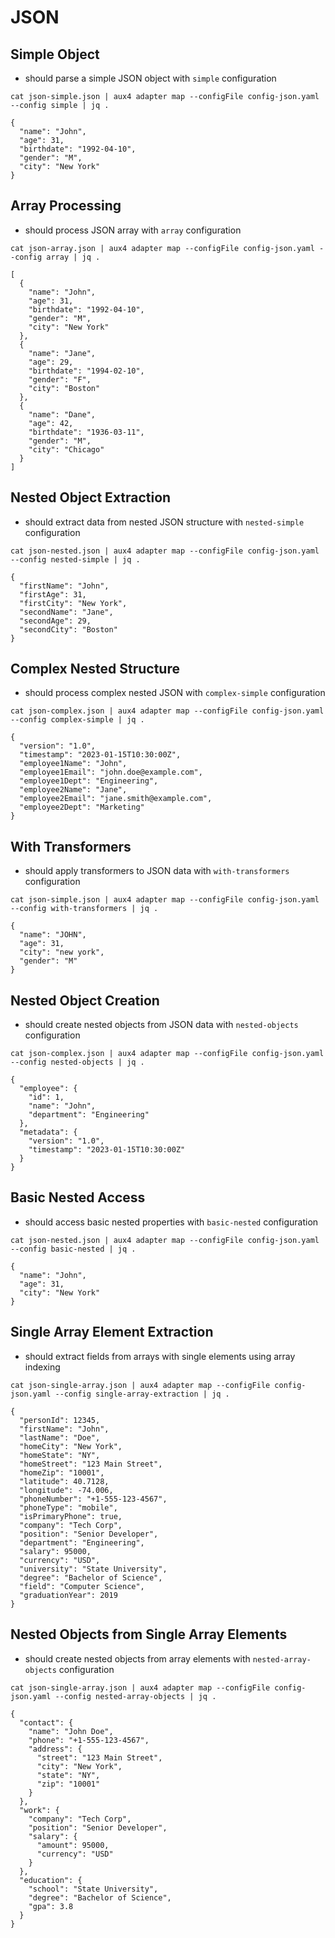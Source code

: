 # JSON

## Simple Object

- should parse a simple JSON object with `simple` configuration

```execute
cat json-simple.json | aux4 adapter map --configFile config-json.yaml --config simple | jq .
```

```expect
{
  "name": "John",
  "age": 31,
  "birthdate": "1992-04-10",
  "gender": "M",
  "city": "New York"
}
```

## Array Processing

- should process JSON array with `array` configuration

```execute
cat json-array.json | aux4 adapter map --configFile config-json.yaml --config array | jq .
```

```expect
[
  {
    "name": "John",
    "age": 31,
    "birthdate": "1992-04-10",
    "gender": "M",
    "city": "New York"
  },
  {
    "name": "Jane",
    "age": 29,
    "birthdate": "1994-02-10",
    "gender": "F",
    "city": "Boston"
  },
  {
    "name": "Dane",
    "age": 42,
    "birthdate": "1936-03-11",
    "gender": "M",
    "city": "Chicago"
  }
]
```

## Nested Object Extraction

- should extract data from nested JSON structure with `nested-simple` configuration

```execute
cat json-nested.json | aux4 adapter map --configFile config-json.yaml --config nested-simple | jq .
```

```expect
{
  "firstName": "John",
  "firstAge": 31,
  "firstCity": "New York",
  "secondName": "Jane",
  "secondAge": 29,
  "secondCity": "Boston"
}
```

## Complex Nested Structure

- should process complex nested JSON with `complex-simple` configuration

```execute
cat json-complex.json | aux4 adapter map --configFile config-json.yaml --config complex-simple | jq .
```

```expect
{
  "version": "1.0",
  "timestamp": "2023-01-15T10:30:00Z",
  "employee1Name": "John",
  "employee1Email": "john.doe@example.com",
  "employee1Dept": "Engineering",
  "employee2Name": "Jane",
  "employee2Email": "jane.smith@example.com",
  "employee2Dept": "Marketing"
}
```

## With Transformers

- should apply transformers to JSON data with `with-transformers` configuration

```execute
cat json-simple.json | aux4 adapter map --configFile config-json.yaml --config with-transformers | jq .
```

```expect
{
  "name": "JOHN",
  "age": 31,
  "city": "new york",
  "gender": "M"
}
```

## Nested Object Creation

- should create nested objects from JSON data with `nested-objects` configuration

```execute
cat json-complex.json | aux4 adapter map --configFile config-json.yaml --config nested-objects | jq .
```

```expect
{
  "employee": {
    "id": 1,
    "name": "John",
    "department": "Engineering"
  },
  "metadata": {
    "version": "1.0",
    "timestamp": "2023-01-15T10:30:00Z"
  }
}
```

## Basic Nested Access

- should access basic nested properties with `basic-nested` configuration

```execute
cat json-nested.json | aux4 adapter map --configFile config-json.yaml --config basic-nested | jq .
```

```expect
{
  "name": "John",
  "age": 31,
  "city": "New York"
}
```

## Single Array Element Extraction

- should extract fields from arrays with single elements using array indexing

```execute
cat json-single-array.json | aux4 adapter map --configFile config-json.yaml --config single-array-extraction | jq .
```

```expect
{
  "personId": 12345,
  "firstName": "John",
  "lastName": "Doe",
  "homeCity": "New York",
  "homeState": "NY",
  "homeStreet": "123 Main Street",
  "homeZip": "10001",
  "latitude": 40.7128,
  "longitude": -74.006,
  "phoneNumber": "+1-555-123-4567",
  "phoneType": "mobile",
  "isPrimaryPhone": true,
  "company": "Tech Corp",
  "position": "Senior Developer",
  "department": "Engineering",
  "salary": 95000,
  "currency": "USD",
  "university": "State University",
  "degree": "Bachelor of Science",
  "field": "Computer Science",
  "graduationYear": 2019
}
```

## Nested Objects from Single Array Elements

- should create nested objects from array elements with `nested-array-objects` configuration

```execute
cat json-single-array.json | aux4 adapter map --configFile config-json.yaml --config nested-array-objects | jq .
```

```expect
{
  "contact": {
    "name": "John Doe",
    "phone": "+1-555-123-4567",
    "address": {
      "street": "123 Main Street",
      "city": "New York",
      "state": "NY",
      "zip": "10001"
    }
  },
  "work": {
    "company": "Tech Corp",
    "position": "Senior Developer",
    "salary": {
      "amount": 95000,
      "currency": "USD"
    }
  },
  "education": {
    "school": "State University",
    "degree": "Bachelor of Science",
    "gpa": 3.8
  }
}
```